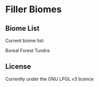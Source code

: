 # Filler Biomes

## Biome List

Current biome list:

Boreal Forest
Tundra

## License

Currently under the GNU LPGL v3 licence 
